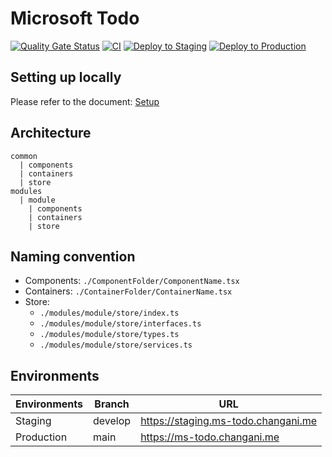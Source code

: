 # Microsoft Todo

[![Quality Gate Status](https://sonarcloud.io/api/project_badges/measure?project=flowck_microsoft-todo&metric=alert_status)](https://sonarcloud.io/dashboard?id=flowck_microsoft-todo)
[![CI](https://github.com/flowck/microsoft-todo/actions/workflows/ci.yml/badge.svg)](https://github.com/flowck/microsoft-todo/actions/workflows/ci.yml)
[![Deploy to Staging](https://github.com/flowck/microsoft-todo/actions/workflows/staging-deployment.yml/badge.svg)](https://github.com/flowck/microsoft-todo/actions/workflows/staging-deployment.yml)
[![Deploy to Production](https://github.com/flowck/microsoft-todo/actions/workflows/production-deployment.yml/badge.svg)](https://github.com/flowck/microsoft-todo/actions/workflows/production-deployment.yml)

## Setting up locally

Please refer to the document: [Setup](./docs/setup.md)

## Architecture

```
common
  | components
  | containers
  | store
modules
  | module
    | components
    | containers
    | store
```

## Naming convention

- Components: `./ComponentFolder/ComponentName.tsx`
- Containers: `./ContainerFolder/ContainerName.tsx`
- Store:
  - `./modules/module/store/index.ts`
  - `./modules/module/store/interfaces.ts`
  - `./modules/module/store/types.ts`
  - `./modules/module/store/services.ts`

## Environments

| Environments | Branch  | URL                                 |
| ------------ | ------- | ----------------------------------- |
| Staging      | develop | https://staging.ms-todo.changani.me |
| Production   | main    | https://ms-todo.changani.me         |
